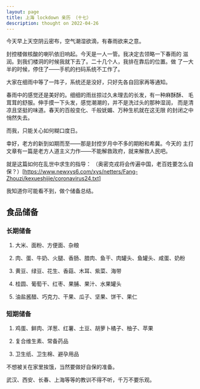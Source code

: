 ```yaml
---
layout: page
title: 上海 lockdown 亲历 （十七）
description: thought on 2022-04-26
---
```



今天早上天空阴云密布，空气潮湿欲滴，有春雨欲来之意。

封控楼做核酸的喇叭依旧响起。今天是一人一管。我决定去领略一下春雨的
滋润。到我们楼洞的时候我就下去了。二十几个人，我排在靠后的位置。做
了一大半的时候，停住了——手机的扫码系统不工作了。

大家在细雨中等了一阵子，系统还是没好，只好先各自回家再等通知。

春雨中的感觉还是美好的。细细的雨丝掠过久未理去的长发，有一种麻酥酥、
毛茸茸的舒服。伸手摸一下头发，感觉潮潮的，并不是洗过头的那种湿润，
而是清凉且坚挺的味道。春天的百般变化、千般妩媚、万种生机就在这无限
的封闭之中悄然失去。

而我，只能关心如何糊口度日。

幸好，老方的新到如期而至——那是封控岁月中不多的期盼和希冀。今天的
主打文章有一篇是老方人道主义力作——不能解救政府，就来解救人民吧。

就是这篇如何在乱世中求生的指导：
（奥密克戎将会传遍中国，老百姓要怎么自保？）[https://www.newxys6.com/xys/netters/Fang-Zhouzi/kexueshijie/coronavirus24.txt]

我知道你可能看不到，做个储备总结。

## 食品储备

### 长期储备

1. 大米、面粉、方便面、杂粮

1. 肉、蛋、牛奶、火腿、香肠、腊肉、鱼干、肉罐头、鱼罐头、咸蛋、奶粉

1. 黄豆、绿豆、花生、香菇、木耳、紫菜、海带

1. 桂圆、葡萄干、红枣、果脯、果汁、水果罐头

1. 油盐酱醋、巧克力、干果、瓜子、坚果、饼干、果仁

### 短期储备

1. 鸡蛋、鲜肉、洋葱、红薯、土豆、胡萝卜橘子、柚子、苹果

1. 复合维生素、常备药品

1. 卫生纸、卫生棉、避孕用品

不想被关在家里挨饿，当然要做好自保的准备。

武汉、西安、长春、上海等等的教训不得不听，千万不要乐观。
